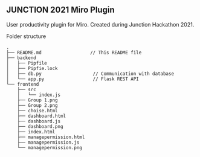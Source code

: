 ## JUNCTION 2021 Miro Plugin

User productivity plugin for Miro. Created during Junction Hackathon 2021.

Folder structure

```
.
├── README.md                  // This README file
├── backend
│   ├── Pipfile
│   ├── Pipfie.lock
│   ├── db.py                   // Communication with database
│   └── app.py                  // Flask REST API
└── frontend
    ├── src
    │   └── index.js  
    ├── Group 1.png
    ├── Group 2.png
    ├── choise.html
    ├── dashboard.html
    ├── dashboard.js
    ├── dashboard.png
    ├── index.html
    ├── managepermission.html
    ├── managepermission.js
    └── managepermission.png
```
